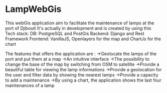 # LampWebGis
This webGis application aim to facilitate the maintenance of lamps at the port of Djibouti
It's actually in development and is created by using this Tech stack:
DB: PostgreSQL and PostGis 
Backend: Django and Rest Framework
Frontend: VanillaJS, Openlayers for the map and ChartJs for the chart

The features that offers the application are : 
->Geolocate the lamps of the port and put them at a map
->An intuitive interface 
->The possibility to change the base of the map by switching from OSM to satellite
->Provide a beautiful table for viewing the lamp informations
->Provide a geolocation for the user and filter data by showing the nearest lamps 
->Provide a capacity to add a maintenance 
->By using a chart, the application shows the last four maintenances of a lamp

